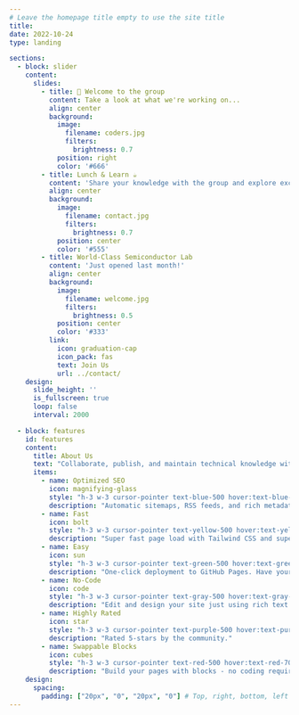 ```yaml
---
# Leave the homepage title empty to use the site title
title:
date: 2022-10-24
type: landing

sections:
  - block: slider
    content:
      slides:
        - title: 👋 Welcome to the group
          content: Take a look at what we're working on...
          align: center
          background:
            image:
              filename: coders.jpg
              filters:
                brightness: 0.7
            position: right
            color: '#666'
        - title: Lunch & Learn ☕️
          content: 'Share your knowledge with the group and explore exciting new topics together!'
          align: center
          background:
            image:
              filename: contact.jpg
              filters:
                brightness: 0.7
            position: center
            color: '#555'
        - title: World-Class Semiconductor Lab
          content: 'Just opened last month!'
          align: center
          background:
            image:
              filename: welcome.jpg
              filters:
                brightness: 0.5
            position: center
            color: '#333'
          link:
            icon: graduation-cap
            icon_pack: fas
            text: Join Us
            url: ../contact/
    design:
      slide_height: ''
      is_fullscreen: true
      loop: false
      interval: 2000

  - block: features
    id: features
    content:
      title: About Us
      text: "Collaborate, publish, and maintain technical knowledge with an all-in-one documentation site. Used by 100,000+ startups, enterprises, and researchers."
      items:
        - name: Optimized SEO
          icon: magnifying-glass
          style: "h-3 w-3 cursor-pointer text-blue-500 hover:text-blue-700 pb-2 pt-2"
          description: "Automatic sitemaps, RSS feeds, and rich metadata take the pain out of SEO and syndication."
        - name: Fast
          icon: bolt
          style: "h-3 w-3 cursor-pointer text-yellow-500 hover:text-yellow-700 pb-2 pt-2"
          description: "Super fast page load with Tailwind CSS and super fast site building with Hugo."
        - name: Easy
          icon: sun
          style: "h-3 w-3 cursor-pointer text-green-500 hover:text-green-700 pb-2 pt-2"
          description: "One-click deployment to GitHub Pages. Have your new website live within 5 minutes!"
        - name: No-Code
          icon: code
          style: "h-3 w-3 cursor-pointer text-gray-500 hover:text-gray-700 pb-2 pt-2"
          description: "Edit and design your site just using rich text (Markdown) and configurable YAML parameters."
        - name: Highly Rated
          icon: star
          style: "h-3 w-3 cursor-pointer text-purple-500 hover:text-purple-700 pb-2 pt-2"
          description: "Rated 5-stars by the community."
        - name: Swappable Blocks
          icon: cubes
          style: "h-3 w-3 cursor-pointer text-red-500 hover:text-red-700 pb-2 pt-2"
          description: "Build your pages with blocks - no coding required!"
    design:
      spacing:
        padding: ["20px", "0", "20px", "0"] # Top, right, bottom, left
---
```

